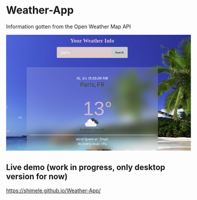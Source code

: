 # Weather-App

Information gotten from the Open Weather Map API

![alt text](https://github.com/Shimele/Weather-App/blob/master/icons/screenshot.png)

## Live demo (work in progress, only desktop version for now)

https://shimele.github.io/Weather-App/
